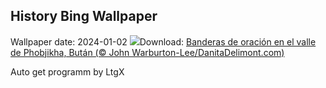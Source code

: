 ## History Bing Wallpaper
Wallpaper date: 2024-01-02
![](https://www.bing.com/th?id=OHR.BhutanSolstice_ES-ES8582320012_UHD.jpg&w=1000)Download: [Banderas de oración en el valle de Phobjikha, Bután (© John Warburton-Lee/DanitaDelimont.com)](https://www.bing.com/th?id=OHR.BhutanSolstice_ES-ES8582320012_UHD.jpg)

Auto get programm by LtgX
